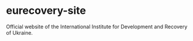 # eurecovery-site

Official website of the International Institute for Development and Recovery of Ukraine.